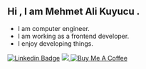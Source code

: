 ## Hi , I am Mehmet Ali Kuyucu . 
- I am computer engineer.
- I am working as a frontend developer.
- I enjoy developing things.


[![Linkedin Badge](https://img.shields.io/badge/-Linkedin-blue?style=flat-quare&labelColor=black&logo=linkedin&logoColor=white&link=link)](https://www.linkedin.com/in/mehmetalikuyucu/)
 <a href="https://github.com/mehmetalikuyucu/github-profile-views-counter">
  <img src="https://komarev.com/ghpvc/?username=mehmetalikuyucu&color=blue">
</a>
<a href="https://www.buymeacoffee.com/mehmetalikuyucu" target="_blank"><img src="https://cdn.buymeacoffee.com/buttons/default-orange.png" alt="Buy Me A Coffee"></a>
